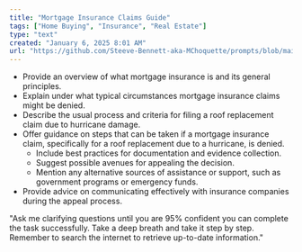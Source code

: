 ```yaml
---
title: "Mortgage Insurance Claims Guide"
tags: ["Home Buying", "Insurance", "Real Estate"]
type: "text"
created: "January 6, 2025 8:01 AM"
url: "https://github.com/Steeve-Bennett-aka-MChoquette/prompts/blob/main/mortgage_insurance_claims_guide.md"
---
```


- Provide an overview of what mortgage insurance is and its general principles.
- Explain under what typical circumstances mortgage insurance claims might be denied.
- Describe the usual process and criteria for filing a roof replacement claim due to hurricane damage.
- Offer guidance on steps that can be taken if a mortgage insurance claim, specifically for a roof replacement due to a hurricane, is denied.
  - Include best practices for documentation and evidence collection.
  - Suggest possible avenues for appealing the decision.
  - Mention any alternative sources of assistance or support, such as government programs or emergency funds.
- Provide advice on communicating effectively with insurance companies during the appeal process.

"Ask me clarifying questions until you are 95% confident you can complete the task successfully. Take a deep breath and take it step by step. Remember to search the internet to retrieve up-to-date information."
